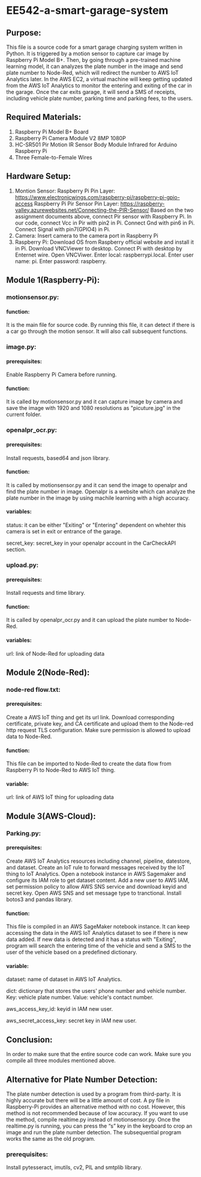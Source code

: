 # EE542-a-smart-garage-system
## Purpose:
This file is a source code for a smart garage charging system written in Python. It is triggered by a motion sensor to capture car image by Raspberry Pi Model B+. Then, by going through a pre-trained machine learning model, it can analyzes the plate number in the image and send plate number to Node-Red, which will redirect the number to AWS IoT Analytics later. In the AWS EC2, a virtual machine will keep getting updated from the AWS IoT Analytics to monitor the entering and exiting of the car in the garage. Once the car exits garage, it will send a SMS of receipts, including vehicle plate number, parking time and parking fees, to the users.

## Required Materials:
1. Raspberry Pi Model B+ Board
2. Raspberry Pi Camera Module V2 8MP 1080P
3. HC-SR501 Pir Motion IR Sensor Body Module Infrared for Arduino Raspberry Pi
4. Three Female-to-Female Wires

## Hardware Setup:
1. Montion Sensor:
Raspberry Pi Pin Layer: https://www.electronicwings.com/raspberry-pi/raspberry-pi-gpio-access
Raspberry Pi Pir Sensor Pin Layer: https://raspberry-valley.azurewebsites.net/Connecting-the-PIR-Sensor/
Based on the two assignment documents above, connect Pir sensor with Raspberry Pi. In our code, connect Vcc in Pir with pin2 in Pi. Connect Gnd with pin6 in Pi. Connect Signal with pin7(GPIO4) in Pi.
2. Camera:
Insert camera to the camera port in Raspberry Pi
3. Raspberry Pi:
Download OS from Raspberry official website and install it in Pi.
Download VNCViewer to desktop.
Connect Pi with desktop by Enternet wire.
Open VNCViwer. Enter local: raspberrypi.local. Enter user name: pi. Enter password: raspberry.


## Module 1(Raspberry-Pi):
### motionsensor.py:
#### function:
It is the main file for source code. By running this file, it can detect if there is a car go through the motion sensor. It will also call subsequent functions.

### image.py:
#### prerequisites: 
Enable Raspberry Pi Camera before running.
#### function:
It is called by motionsensor.py and it can capture image by camera and save the image with 1920 and 1080 resolutions as "picuture.jpg" in the current folder.

### openalpr_ocr.py:
#### prerequisites: 
Install requests, based64 and json library.
#### function:
It is called by motionsensor.py and it can send the image to openalpr and find the plate number in image. Openalpr is a website which can analyze the plate number in the image by using machile learning with a high accuracy. 
#### variables:
status: it can be either "Exiting" or "Entering" dependent on whehter this camera is set in exit or entrance of the garage.

secret_key: secret_key in your openalpr account in the CarCheckAPI section.

### upload.py:
#### prerequisites:
Install requests and time library.
#### function:
It is called by openalpr_ocr.py and it can upload the plate number to Node-Red.
#### variables:
url: link of Node-Red for uploading data

## Module 2(Node-Red):
### node-red flow.txt:
#### prerequisites:
Create a AWS IoT thing and get its url link.
Download corresponding certificate, private key, and CA certificate and upload them to the Node-red http request TLS configuration.
Make sure permission is allowed to upload data to Node-Red.
#### function:
This file can be imported to Node-Red to create the data flow from Raspberry Pi to Node-Red to AWS IoT thing.
#### variable:
url: link of AWS IoT thing for uploading data


## Module 3(AWS-Cloud):
### Parking.py:
#### prerequisites:
Create AWS IoT Analytics resources including channel, pipeline, datestore, and dataset.
Create an IoT rule to forward messages received by the IoT thing to IoT Analytics.
Open a notebook instance in AWS Sagemaker and configure its IAM role to get dataset content.
Add a new user to AWS IAM, set permission policy to allow AWS SNS service and download keyid and secret key.
Open AWS SNS and set message type to tranctional.
Install botos3 and pandas library.
#### function:
This file is compiled in an AWS SageMaker notebook instance. It can keep accessing the data in the AWS IoT Analytics dataset to see if there is new data added. If new data is detected and it has a status with "Exiting", program will search the entering time of the vehicle and send a SMS to the user of the vehicle based on a predefined dictionary.
#### variable:
dataset: name of dataset in AWS IoT Analytics.

dict: dictionary that stores the users' phone number and vehicle number. Key: vehicle plate number. Value: vehicle's contact number.

aws_access_key_id: keyid in IAM new user.

aws_secret_access_key: secret key in IAM new user.



## Conclusion:
In order to make sure that the entire source code can work. Make sure you compile all three modules mentioned above.


## Alternative for Plate Number Detection:
The plate number detection is used by a program from third-party. It is highly accurate but there will be a little amount of cost. A py file in Raspberry-Pi provides an alternative method with no cost. However, this method is not recommended because of low accuracy. If you want to use the method, compile realtime.py instead of motionsensor.py. Once the realtime.py is running, you can press the “s” key in the keyboard to crop an image and run the plate number detection. The subsequential program works the same as the old program.
### prerequisites:
Install pytesseract, imutils, cv2, PIL and smtplib library.
